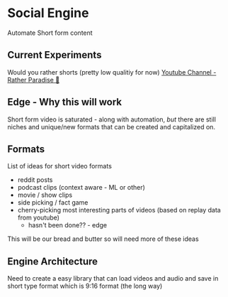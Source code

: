# Social Engine
Automate Short form content

## Current Experiments

Would you rather shorts (pretty low qualitiy for now)
[Youtube Channel - Rather Paradise 🎥](https://www.youtube.com/@RatherParadise)

## Edge - Why this will work
Short form video is saturated - along with automation, *but* there are still niches and unique/new formats that can be created and capitalized on.

## Formats

List of ideas for short video formats
- reddit posts
- podcast clips (context aware - ML or other)
- movie / show clips
- side picking / fact game
- cherry-picking most interesting parts of videos (based on replay data from youtube)
    - hasn't been done?? - edge

This will be our bread and butter so will need more of these ideas

## Engine Architecture

Need to create a easy library that can load videos and audio and save in short type format which is 9:16 format (the long way)

